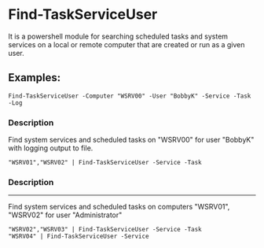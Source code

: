 # Find-TaskServiceUser
It is a powershell module for searching scheduled tasks and system services on a local or remote computer that are created or run as a given user.

## Examples:

```
Find-TaskServiceUser -Computer "WSRV00" -User "BobbyK" -Service -Task -Log
```
### Description
Find system services and scheduled tasks on "WSRV00" for user "BobbyK" with logging output to file.

```
"WSRV01","WSRV02" | Find-TaskServiceUser -Service -Task
```
### Description
-----------
Find system services and scheduled tasks on computers "WSRV01", "WSRV02" for user "Administrator"

```
"WSRV02","WSRV03" | Find-TaskServiceUser -Service -Task
"WSRV04" | Find-TaskServiceUser -Service
```


   

